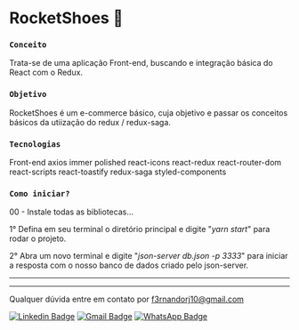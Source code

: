 # RocketShoes :floppy_disk:

### `Conceito`

Trata-se de uma aplicação Front-end, buscando e integração básica do React com o Redux.

### `Objetivo`

RocketShoes é um e-commerce básico, cuja objetivo e passar os conceitos básicos da utiização do redux / redux-saga. 

### `Tecnologias`

Front-end 
    axios
    immer
    polished
    react-icons
    react-redux
    react-router-dom
    react-scripts
    react-toastify
    redux-saga
    styled-components

### `Como iniciar?`

00 - Instale todas as bibliotecas...

1° Defina em seu terminal o diretório principal e digite "*yarn start*" para rodar o projeto.

2° Abra um novo terminal e digite "*json-server db.json -p 3333*" para iniciar a resposta com o nosso banco de dados criado pelo json-server.

------------------------------------------------------------------

------------------------------------------------------------------
Qualquer dúvida entre em contato por <a href="mailto:f3rnandorj10@gmail.com?">f3rnandorj10@gmail.com</a>

[![Linkedin Badge](https://img.shields.io/badge/-LinkedIn-blue?style=flat-square&logo=Linkedin&logoColor=white&link=https://www.linkedin.com/in/fernando-henrique-6aaa28231/)](https://www.linkedin.com/in/fernando-henrique-6aaa28231/)
[![Gmail Badge](https://img.shields.io/badge/-Gmail-c14438?style=flat-square&logo=Gmail&logoColor=white&link=mailto:f3rnandorj10@gmail.com)](mailto:f3rnandorj10@gmail.com)
[![WhatsApp Badge](https://img.shields.io/badge/WhatsApp-25D366?style=flat-square&logo=whatsapp&logoColor=white)](https://wa.me/5521964121905)
